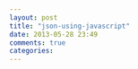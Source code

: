 ```yaml
---
layout: post
title: "json-using-javascript"
date: 2013-05-28 23:49
comments: true
categories: 
---
```

